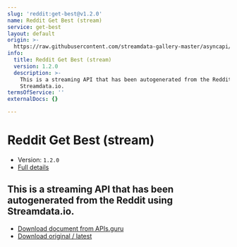 ```yaml
---
slug: 'reddit:get-best@v1.2.0'
name: Reddit Get Best (stream)
service: get-best
layout: default
origin: >-
  https://raw.githubusercontent.com/streamdata-gallery-master/asyncapi/master/_listings/reddit/reddit-get-best-stream-async.md
info:
  title: Reddit Get Best (stream)
  version: 1.2.0
  description: >-
    This is a streaming API that has been autogenerated from the Reddit using
    Streamdata.io.
termsOfService: ''
externalDocs: {}

---
```

# Reddit Get Best (stream)

* Version: `1.2.0`
* [Full details](../html/reddit:get-best@v1.2.0.html)



## This is a streaming API that has been autogenerated from the Reddit using Streamdata.io.



* [Download document from APIs.guru](https://raw.githubusercontent.com/APIs-guru/asyncapi-directory/master/docs/APIs/reddit%3Aget-best%40v1.2.0.yaml)
* [Download original / latest](https://raw.githubusercontent.com/streamdata-gallery-master/asyncapi/master/_listings/reddit/reddit-get-best-stream-async.md)

<script type="application/ld+json">
{
  "@context": "http://schema.org/",
  "@type": "WebAPI",
  "description": "This is a streaming API that has been autogenerated from the Reddit using Streamdata.io.",
  "documentation": "",

  "name": "Reddit Get Best (stream)"
}
</script>
